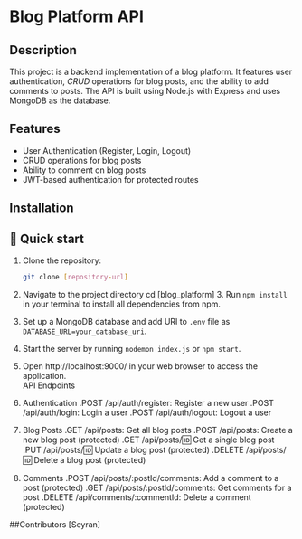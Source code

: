 # Blog Platform API

## Description

This project is a backend implementation of a blog platform. It features user authentication, *CRUD* operations for blog posts, and the ability to add comments to posts. The API is built using Node.js with Express and uses MongoDB as the database.

## Features

- User Authentication (Register, Login, Logout)
- CRUD operations for blog posts
- Ability to comment on blog posts
- JWT-based authentication for protected routes

## Installation
## 🚀 Quick start
1. Clone the repository:
   ```bash
   git clone [repository-url]
2. Navigate to the project directory 
    cd [blog_platform]
    3. Run `npm install` in your terminal to install all dependencies from npm.
4. Set up a MongoDB database and add URI to `.env` file as `DATABASE_URL=your_database_uri`.
5. Start the server by running `nodemon index.js` or `npm start`.

6. Open http://localhost:9000/ in your web browser to access the application.   
API Endpoints

7. Authentication
.POST /api/auth/register: Register a new user
.POST /api/auth/login: Login a user
.POST /api/auth/logout: Logout a user

8. Blog Posts
.GET /api/posts: Get all blog posts
.POST /api/posts: Create a new blog post (protected)
.GET /api/posts/:id: Get a single blog post
.PUT /api/posts/:id: Update a blog post (protected)
.DELETE /api/posts/:id: Delete a blog post (protected)

9. Comments
.POST /api/posts/:postId/comments: Add a comment to a post (protected)
.GET /api/posts/:postId/comments: Get comments for a post
.DELETE /api/comments/:commentId: Delete a comment (protected)


##Contributors
[Seyran]



